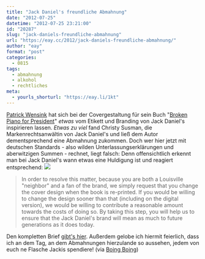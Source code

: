 ```yaml
---
title: "Jack Daniel's freundliche Abmahnung"
date: "2012-07-25"
datetime: "2012-07-25 23:21:00"
id: "20287"
slug: "jack-daniels-freundliche-abmahnung"
url: "https://eay.cc/2012/jack-daniels-freundliche-abmahnung/"
author: "eay"
format: "post"
categories:
  - 0815
tags:
  - abmahnung
  - alkohol
  - rechtliches
meta:
  - yourls_shorturl: "https://eay.li/1kt"
---
```


[Patrick Wensink](http://www.patrickwensink.com/) hat sich bei der Covergestaltung für sein Buch "[Broken Piano for President](http://www.amazon.de/exec/obidos/ASIN/1621050203/eayznet-21)" _etwas_ vom Etikett und Branding von Jack Daniel's inspirieren lassen. _Etwas zu viel_ fand Christy Susman, die Markenrechtsanwältin von Jack Daniel's und ließ dem Autor dementsprechend eine Abmahnung zukommen. Doch wer hier jetzt mit deutschen Standards - also wilden Unterlassungserklärungen und aberwitzigen Summen - rechnet, liegt falsch: Denn offensichtlich erkennt man bei Jack Daniel's wann etwas eine Huldigung ist und reagiert entsprechend: ![](https://eay.cc/uploads/2012/wensink.jpg)

> In order to resolve this matter, because you are both a Louisville "neighbor" and a fan of the brand, we simply request that you change the cover design when the book is re-printed. If you would be willing to change the design sooner than that (including on the digital version), we would be willing to contribute a reasonable amount towards the costs of doing so. By taking this step, you will help us to ensure that the Jack Daniel's brand will mean as much to future generations as it does today.

Den kompletten Brief [gibt's hier](http://brokenpianoforpresident.com/2012/07/19/jack-daniels-lawsuit-the-full-scoop/). Außerdem gelobe ich hiermit feierlich, dass ich an dem Tag, an dem Abmahnungen hierzulande so aussehen, jedem von euch ne Flasche Jackis spendiere! (via [Boing Boing](http://boingboing.net/2012/07/22/jack-daniels-has-a-very-nice.html))
